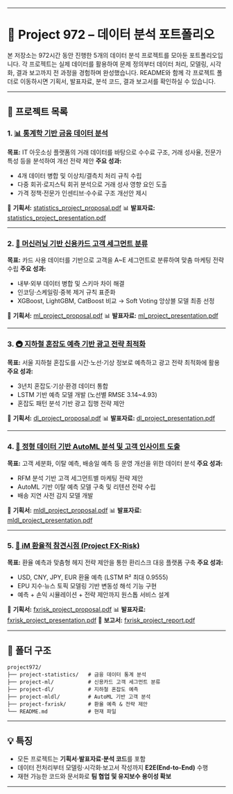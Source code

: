 
---

# 📂 Project 972 – 데이터 분석 포트폴리오

본 저장소는 972시간 동안 진행한 5개의 데이터 분석 프로젝트를 모아둔 포트폴리오입니다.
각 프로젝트는 실제 데이터를 활용하여 문제 정의부터 데이터 처리, 모델링, 시각화, 결과 보고까지 전 과정을 경험하며 완성했습니다.
README와 함께 각 프로젝트 폴더로 이동하시면 기획서, 발표자료, 분석 코드, 결과 보고서를 확인하실 수 있습니다.

---

## 📌 프로젝트 목록

### 1. [📊 통계학 기반 금융 데이터 분석](./project-statistics)

**목표:** IT 아웃소싱 플랫폼의 거래 데이터를 바탕으로 수수료 구조, 거래 성사율, 전문가 특성 등을 분석하여 개선 전략 제안
**주요 성과:**

* 4개 데이터 병합 및 이상치/결측치 처리 규칙 수립
* 다중 회귀·로지스틱 회귀 분석으로 거래 성사 영향 요인 도출
* 가격 정책·전문가 인센티브·수수료 구조 개선안 제시

📄 **기획서:** [statistics\_project\_proposal.pdf](./project-statistics/results/statistics_project_proposal.pdf)
📊 **발표자료:** [statistics\_project\_presentation.pdf](./project-statistics/results/statistics_project_presentation.pdf)

---

### 2. [🤖 머신러닝 기반 신용카드 고객 세그먼트 분류](./project-ml)

**목표:** 카드 사용 데이터를 기반으로 고객을 A\~E 세그먼트로 분류하여 맞춤 마케팅 전략 수립
**주요 성과:**

* 내부·외부 데이터 병합 및 스키마 차이 해결
* 인코딩·스케일링·중복 제거 규칙 표준화
* XGBoost, LightGBM, CatBoost 비교 → Soft Voting 앙상블 모델 최종 선정

📄 **기획서:** [ml\_project\_proposal.pdf](./project-ml/results/ml_project_proposal.pdf)
📊 **발표자료:** [ml\_project\_presentation.pdf](./project-ml/results/ml_project_presentation.pdf)

---

### 3. [🚇 지하철 혼잡도 예측 기반 광고 전략 최적화](./project-dl)

**목표:** 서울 지하철 혼잡도를 시간·노선·기상 정보로 예측하고 광고 전략 최적화에 활용
**주요 성과:**

* 3년치 혼잡도·기상·환경 데이터 통합
* LSTM 기반 예측 모델 개발 (노선별 RMSE 3.14\~4.93)
* 혼잡도 패턴 분석 기반 광고 집행 전략 제안

📄 **기획서:** [dl\_project\_proposal.pdf](./project-dl/results/dl_project_proposal.pdf)
📊 **발표자료:** [dl\_project\_presentation.pdf](./project-dl/results/dl_project_presentation.pdf)

---

### 4. [🛒 정형 데이터 기반 AutoML 분석 및 고객 인사이트 도출](./project-mldl)

**목표:** 고객 세분화, 이탈 예측, 배송일 예측 등 운영 개선을 위한 데이터 분석
**주요 성과:**

* RFM 분석 기반 고객 세그먼트별 마케팅 전략 제안
* AutoML 기반 이탈 예측 모델 구축 및 리텐션 전략 수립
* 배송 지연 사전 감지 모델 개발

📄 **기획서:** [mldl\_project\_proposal.pdf](./project-mldl/results/mldl_project_proposal.pdf)
📊 **발표자료:** [mldl\_project\_presentation.pdf](./project-mldl/results/mldl_project_presentation.pdf)

---

### 5. [💱 iM 환율적 참견시점 (Project FX-Risk)](./project-fxrisk)

**목표:** 환율 예측과 맞춤형 헤지 전략 제안을 통한 환리스크 대응 플랫폼 구축
**주요 성과:**

* USD, CNY, JPY, EUR 환율 예측 (LSTM R² 최대 0.9555)
* EPU 지수·뉴스 토픽 모델링 기반 변동성 해석 기능 구현
* 예측 + 손익 시뮬레이션 + 전략 제안까지 원스톱 서비스 설계

📄 **기획서:** [fxrisk\_project\_proposal.pdf](./project-fxrisk/results/fxrisk_project_proposal.pdf)
📊 **발표자료:** [fxrisk\_project\_presentation.pdf](./project-fxrisk/results/fxrisk_project_presentation.pdf)
📑 **보고서:** [fxrisk\_project\_report.pdf](./project-fxrisk/results/fxrisk_project_report.pdf)

---

## 📂 폴더 구조

```
project972/
├── project-statistics/   # 금융 데이터 통계 분석
├── project-ml/           # 신용카드 고객 세그먼트 분류
├── project-dl/           # 지하철 혼잡도 예측
├── project-mldl/         # AutoML 기반 고객 분석
├── project-fxrisk/       # 환율 예측 & 전략 제안
└── README.md             # 현재 파일
```

---

## 💡 특징

* 모든 프로젝트는 **기획서·발표자료·분석 코드**를 포함
* 데이터 전처리부터 모델링·시각화·보고서 작성까지 **E2E(End-to-End)** 수행
* 재현 가능한 코드와 문서화로 **팀 협업 및 유지보수 용이성 확보**

---
